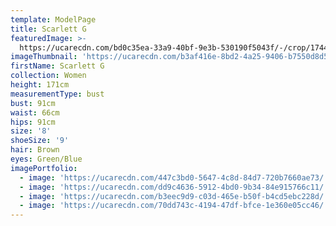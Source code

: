 ```yaml
---
template: ModelPage
title: Scarlett G
featuredImage: >-
  https://ucarecdn.com/bd0c35ea-33a9-40bf-9e3b-530190f5043f/-/crop/1744x1116/9,500/-/preview/
imageThumbnail: 'https://ucarecdn.com/b3af416e-8bd2-4a25-9406-b7550d8d5872/'
firstName: Scarlett G
collection: Women
height: 171cm
measurementType: bust
bust: 91cm
waist: 66cm
hips: 91cm
size: '8'
shoeSize: '9'
hair: Brown
eyes: Green/Blue
imagePortfolio:
  - image: 'https://ucarecdn.com/447c3bd0-5647-4c8d-84d7-720b7660ae73/'
  - image: 'https://ucarecdn.com/dd9c4636-5912-4bd0-9b34-84e915766c11/'
  - image: 'https://ucarecdn.com/b3eec9d9-c03d-465e-b50f-b4cd5ebc228d/'
  - image: 'https://ucarecdn.com/70dd743c-4194-47df-bfce-1e360e05cc46/'
---
```


